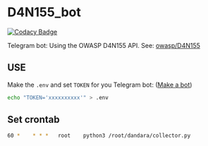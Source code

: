 # D4N155_bot

[![Codacy Badge](https://api.codacy.com/project/badge/Grade/73da1c591b194b92b4c60c3fbc13801d)](https://app.codacy.com/manual/Jul10l1r4/D4N155_bot?utm_source=github.com&utm_medium=referral&utm_content=Jul10l1r4/D4N155_bot&utm_campaign=Badge_Grade_Dashboard)

Telegram bot: Using the OWASP D4N155 API. See: [owasp/D4N155](https://github.com/owasp/d4n155/tree/api)

## USE
Make the `.env` and set `TOKEN` for you Telegram bot: ([Make a bot](https://core.telegram.org/bots))
```bash
echo "TOKEN='xxxxxxxxxx'" > .env
```
## Set crontab
```bash
60 *	* * *	root	python3 /root/dandara/collector.py
```
